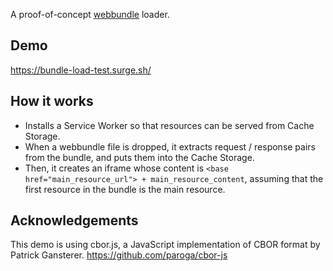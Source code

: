 A proof-of-concept [webbundle](https://wicg.github.io/webpackage/draft-yasskin-wpack-bundled-exchanges.html) loader.

## Demo
https://bundle-load-test.surge.sh/

## How it works
- Installs a Service Worker so that resources can be served from Cache Storage.
- When a webbundle file is dropped, it extracts request / response pairs from the bundle, and puts them into the Cache Storage.
- Then, it creates an iframe whose content is `<base href="main_resource_url"> + main_resource_content`, assuming that the first resource in the bundle is the main resource.

## Acknowledgements
This demo is using cbor.js, a JavaScript implementation of CBOR format by Patrick Gansterer. https://github.com/paroga/cbor-js

